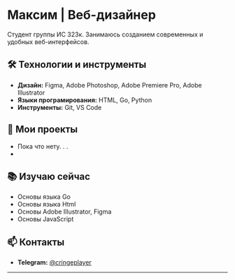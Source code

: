 # Максим | Веб-дизайнер

Студент группы ИС 323к. Занимаюсь созданием современных и удобных веб-интерфейсов.

## 🛠 Технологии и инструменты

- **Дизайн:** Figma, Adobe Photoshop, Adobe Premiere Pro, Adobe Illustrator
- **Языки програмирования:** HTML, Go, Python
- **Инструменты:** Git, VS Code

## 📁 Мои проекты
- Пока что нету. . .
- 
## 📚 Изучаю сейчас

- Основы языка Go
- Основы языка Html
- Основы Adobe Illustrator, Figma
- Основы JavaScript

## 📫 Контакты

- **Telegram:** [@cringeplayer](https://t.me/cringeplayer)

---
